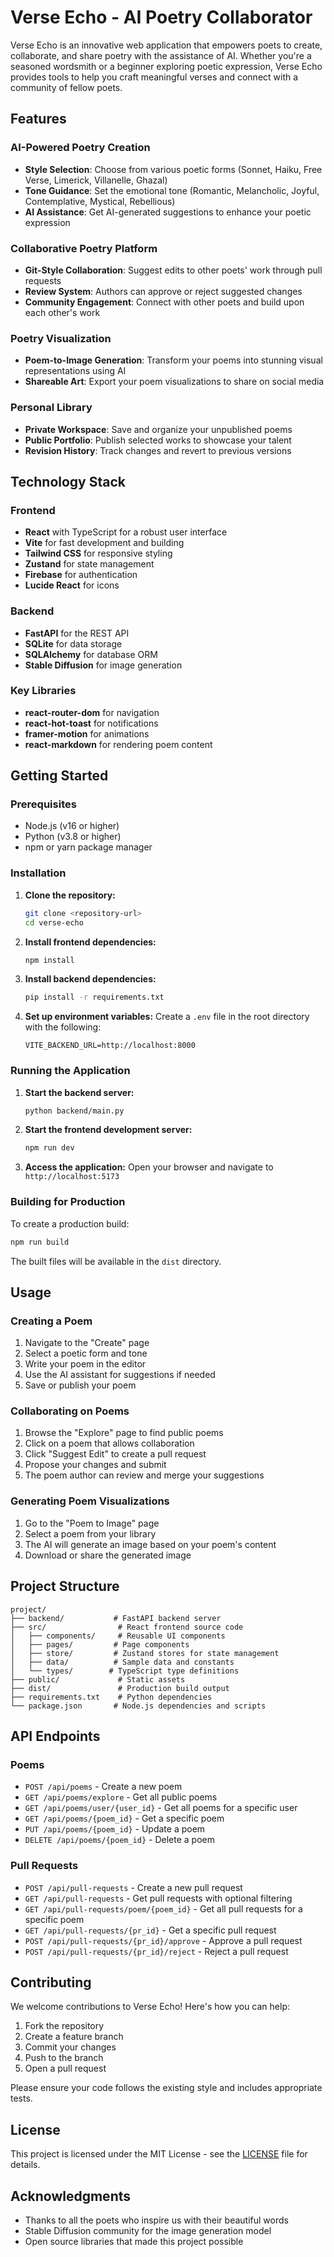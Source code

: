 # Verse Echo - AI Poetry Collaborator

Verse Echo is an innovative web application that empowers poets to create, collaborate, and share poetry with the assistance of AI. Whether you're a seasoned wordsmith or a beginner exploring poetic expression, Verse Echo provides tools to help you craft meaningful verses and connect with a community of fellow poets.

## Features

### AI-Powered Poetry Creation
- **Style Selection**: Choose from various poetic forms (Sonnet, Haiku, Free Verse, Limerick, Villanelle, Ghazal)
- **Tone Guidance**: Set the emotional tone (Romantic, Melancholic, Joyful, Contemplative, Mystical, Rebellious)
- **AI Assistance**: Get AI-generated suggestions to enhance your poetic expression

### Collaborative Poetry Platform
- **Git-Style Collaboration**: Suggest edits to other poets' work through pull requests
- **Review System**: Authors can approve or reject suggested changes
- **Community Engagement**: Connect with other poets and build upon each other's work

### Poetry Visualization
- **Poem-to-Image Generation**: Transform your poems into stunning visual representations using AI
- **Shareable Art**: Export your poem visualizations to share on social media

### Personal Library
- **Private Workspace**: Save and organize your unpublished poems
- **Public Portfolio**: Publish selected works to showcase your talent
- **Revision History**: Track changes and revert to previous versions

## Technology Stack

### Frontend
- **React** with TypeScript for a robust user interface
- **Vite** for fast development and building
- **Tailwind CSS** for responsive styling
- **Zustand** for state management
- **Firebase** for authentication
- **Lucide React** for icons

### Backend
- **FastAPI** for the REST API
- **SQLite** for data storage
- **SQLAlchemy** for database ORM
- **Stable Diffusion** for image generation

### Key Libraries
- **react-router-dom** for navigation
- **react-hot-toast** for notifications
- **framer-motion** for animations
- **react-markdown** for rendering poem content

## Getting Started

### Prerequisites
- Node.js (v16 or higher)
- Python (v3.8 or higher)
- npm or yarn package manager

### Installation

1. **Clone the repository:**
   ```bash
   git clone <repository-url>
   cd verse-echo
   ```

2. **Install frontend dependencies:**
   ```bash
   npm install
   ```

3. **Install backend dependencies:**
   ```bash
   pip install -r requirements.txt
   ```

4. **Set up environment variables:**
   Create a `.env` file in the root directory with the following:
   ```
   VITE_BACKEND_URL=http://localhost:8000
   ```

### Running the Application

1. **Start the backend server:**
   ```bash
   python backend/main.py
   ```

2. **Start the frontend development server:**
   ```bash
   npm run dev
   ```

3. **Access the application:**
   Open your browser and navigate to `http://localhost:5173`

### Building for Production

To create a production build:
```bash
npm run build
```

The built files will be available in the `dist` directory.

## Usage

### Creating a Poem
1. Navigate to the "Create" page
2. Select a poetic form and tone
3. Write your poem in the editor
4. Use the AI assistant for suggestions if needed
5. Save or publish your poem

### Collaborating on Poems
1. Browse the "Explore" page to find public poems
2. Click on a poem that allows collaboration
3. Click "Suggest Edit" to create a pull request
4. Propose your changes and submit
5. The poem author can review and merge your suggestions

### Generating Poem Visualizations
1. Go to the "Poem to Image" page
2. Select a poem from your library
3. The AI will generate an image based on your poem's content
4. Download or share the generated image

## Project Structure

```
project/
├── backend/           # FastAPI backend server
├── src/                # React frontend source code
│   ├── components/     # Reusable UI components
│   ├── pages/         # Page components
│   ├── store/         # Zustand stores for state management
│   ├── data/          # Sample data and constants
│   └── types/        # TypeScript type definitions
├── public/             # Static assets
├── dist/               # Production build output
├── requirements.txt    # Python dependencies
└── package.json       # Node.js dependencies and scripts
```

## API Endpoints

### Poems
- `POST /api/poems` - Create a new poem
- `GET /api/poems/explore` - Get all public poems
- `GET /api/poems/user/{user_id}` - Get all poems for a specific user
- `GET /api/poems/{poem_id}` - Get a specific poem
- `PUT /api/poems/{poem_id}` - Update a poem
- `DELETE /api/poems/{poem_id}` - Delete a poem

### Pull Requests
- `POST /api/pull-requests` - Create a new pull request
- `GET /api/pull-requests` - Get pull requests with optional filtering
- `GET /api/pull-requests/poem/{poem_id}` - Get all pull requests for a specific poem
- `GET /api/pull-requests/{pr_id}` - Get a specific pull request
- `POST /api/pull-requests/{pr_id}/approve` - Approve a pull request
- `POST /api/pull-requests/{pr_id}/reject` - Reject a pull request

## Contributing

We welcome contributions to Verse Echo! Here's how you can help:

1. Fork the repository
2. Create a feature branch
3. Commit your changes
4. Push to the branch
5. Open a pull request

Please ensure your code follows the existing style and includes appropriate tests.

## License

This project is licensed under the MIT License - see the [LICENSE](LICENSE) file for details.

## Acknowledgments

- Thanks to all the poets who inspire us with their beautiful words
- Stable Diffusion community for the image generation model
- Open source libraries that made this project possible
